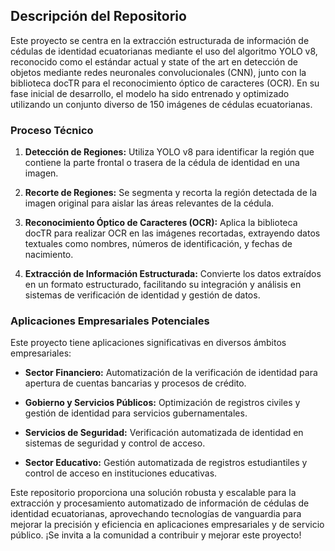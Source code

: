 ## Descripción del Repositorio

Este proyecto se centra en la extracción estructurada de información de cédulas de identidad ecuatorianas mediante el uso del algoritmo YOLO v8, reconocido como el estándar actual y state of the art en detección de objetos mediante redes neuronales convolucionales (CNN), junto con la biblioteca docTR para el reconocimiento óptico de caracteres (OCR). En su fase inicial de desarrollo, el modelo ha sido entrenado y optimizado utilizando un conjunto diverso de 150 imágenes de cédulas ecuatorianas.

### Proceso Técnico

1. **Detección de Regiones:** Utiliza YOLO v8 para identificar la región que contiene la parte frontal o trasera de la cédula de identidad en una imagen.
   
2. **Recorte de Regiones:** Se segmenta y recorta la región detectada de la imagen original para aislar las áreas relevantes de la cédula.
   
3. **Reconocimiento Óptico de Caracteres (OCR):** Aplica la biblioteca docTR para realizar OCR en las imágenes recortadas, extrayendo datos textuales como nombres, números de identificación, y fechas de nacimiento.
   
4. **Extracción de Información Estructurada:** Convierte los datos extraídos en un formato estructurado, facilitando su integración y análisis en sistemas de verificación de identidad y gestión de datos.

### Aplicaciones Empresariales Potenciales

Este proyecto tiene aplicaciones significativas en diversos ámbitos empresariales:

- **Sector Financiero:** Automatización de la verificación de identidad para apertura de cuentas bancarias y procesos de crédito.
  
- **Gobierno y Servicios Públicos:** Optimización de registros civiles y gestión de identidad para servicios gubernamentales.
  
- **Servicios de Seguridad:** Verificación automatizada de identidad en sistemas de seguridad y control de acceso.
  
- **Sector Educativo:** Gestión automatizada de registros estudiantiles y control de acceso en instituciones educativas.

Este repositorio proporciona una solución robusta y escalable para la extracción y procesamiento automatizado de información de cédulas de identidad ecuatorianas, aprovechando tecnologías de vanguardia para mejorar la precisión y eficiencia en aplicaciones empresariales y de servicio público. ¡Se invita a la comunidad a contribuir y mejorar este proyecto!
